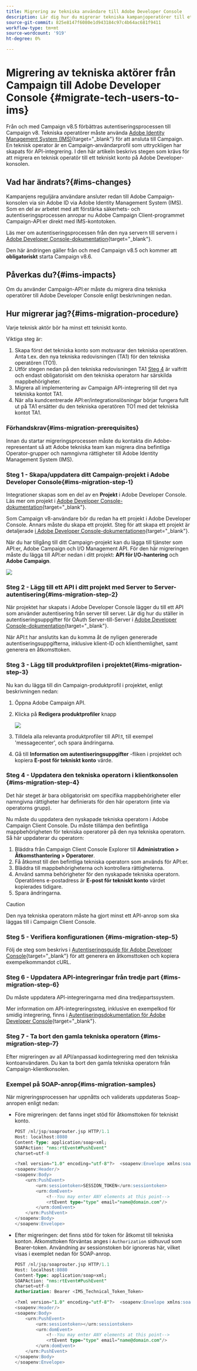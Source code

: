 ```yaml
---
title: Migrering av tekniska användare till Adobe Developer Console
description: Lär dig hur du migrerar tekniska kampanjoperatörer till ett tekniskt konto på Adobe Developer Console
source-git-commit: 825e8147f6080e1d943184c97c4b64ac681f9411
workflow-type: tm+mt
source-wordcount: '919'
ht-degree: 0%

---
```


# Migrering av tekniska aktörer från Campaign till Adobe Developer Console {#migrate-tech-users-to-ims}

Från och med Campaign v8.5 förbättras autentiseringsprocessen till Campaign v8. Tekniska operatörer måste använda [Adobe Identity Management System (IMS)](https://helpx.adobe.com/enterprise/using/identity.html){target="_blank"} för att ansluta till Campaign. En teknisk operator är en Campaign-användarprofil som uttryckligen har skapats för API-integrering. I den här artikeln beskrivs stegen som krävs för att migrera en teknisk operatör till ett tekniskt konto på Adobe Developer-konsolen.

## Vad har ändrats?{#ims-changes}

Kampanjens reguljära användare ansluter redan till Adobe Campaign-konsolen via sin Adobe ID via Adobe Identity Management System (IMS). Som en del av arbetet med att förstärka säkerhets- och autentiseringsprocessen anropar nu Adobe Campaign Client-programmet Campaign-API:er direkt med IMS-kontotoken.

Läs mer om autentiseringsprocessen från den nya servern till servern i [Adobe Developer Console-dokumentation](https://developer.adobe.com/developer-console/docs/guides/authentication/ServerToServerAuthentication/){target="_blank"}.

Den här ändringen gäller från och med Campaign v8.5 och kommer att **obligatoriskt** starta Campaign v8.6.


## Påverkas du?{#ims-impacts}

Om du använder Campaign-API:er måste du migrera dina tekniska operatörer till Adobe Developer Console enligt beskrivningen nedan.

## Hur migrerar jag?{#ims-migration-procedure}

Varje teknisk aktör bör ha minst ett tekniskt konto.

Viktiga steg är:

1. Skapa först det tekniska konto som motsvarar den tekniska operatören. Anta t.ex. den nya tekniska redovisningen (TA1) för den tekniska operatören (TO1).
1. Utför stegen nedan på den tekniska redovisningen TA1
   [Steg 4](#ims-migration-step-4) är valfritt och endast obligatoriskt om den tekniska operatorn har särskilda mappbehörigheter.
1. Migrera all implementering av Campaign API-integrering till det nya tekniska kontot TA1.
1. När alla kundcentrerade API:er/integrationslösningar börjar fungera fullt ut på TA1 ersätter du den tekniska operatören TO1 med det tekniska kontot TA1.

### Förhandskrav{#ims-migration-prerequisites}

Innan du startar migreringsprocessen måste du kontakta din Adobe-representant så att Adobe tekniska team kan migrera dina befintliga Operator-grupper och namngivna rättigheter till Adobe Identity Management System (IMS).

### Steg 1 - Skapa/uppdatera ditt Campaign-projekt i Adobe Developer Console{#ims-migration-step-1}

Integrationer skapas som en del av en **Projekt** i Adobe Developer Console. Läs mer om projekt i [Adobe Developer Console-dokumentation](https://developer.adobe.com/developer-console/docs/guides/projects/){target="_blank"}.

Som Campaign v8-användare bör du redan ha ett projekt i Adobe Developer Console. Annars måste du skapa ett projekt. Steg för att skapa ett projekt är detaljerade [i Adobe Developer Console-dokumentationen](https://developer.adobe.com/developer-console/docs/guides/getting-started/){target="_blank"}.

När du har tillgång till ditt Campaign-projekt kan du lägga till tjänster som API:er, Adobe Campaign och I/O Management API. För den här migreringen måste du lägga till API:er nedan i ditt projekt: **API för I/O-hantering** och **Adobe Campaign**.

![](assets/do-not-localize/ims-products-and-services.png)


### Steg 2 - Lägg till ett API i ditt projekt med Server to Server-autentisering{#ims-migration-step-2}

När projektet har skapats i Adobe Developer Console lägger du till ett API som använder autentisering från server till server. Lär dig hur du ställer in autentiseringsuppgifter för OAuth Server-till-Server i [Adobe Developer Console-dokumentation](https://developer.adobe.com/developer-console/docs/guides/authentication/ServerToServerAuthentication/implementation/){target="_blank"}.

När API:t har anslutits kan du komma åt de nyligen genererade autentiseringsuppgifterna, inklusive klient-ID och klienthemlighet, samt generera en åtkomsttoken.

### Steg 3 - Lägg till produktprofilen i projektet{#ims-migration-step-3}

Nu kan du lägga till din Campaign-produktprofil i projektet, enligt beskrivningen nedan:

1. Öppna Adobe Campaign API.
1. Klicka på **Redigera produktprofiler** knapp

   ![](assets/do-not-localize/ims-edit-api.png)

1. Tilldela alla relevanta produktprofiler till API:t, till exempel &#39;messagecenter&#39;, och spara ändringarna.
1. Gå till **Information om autentiseringsuppgifter** -fliken i projektet och kopiera **E-post för tekniskt konto** värde.

### Steg 4 - Uppdatera den tekniska operatorn i klientkonsolen {#ims-migration-step-4}

Det här steget är bara obligatoriskt om specifika mappbehörigheter eller namngivna rättigheter har definierats för den här operatorn (inte via operatorns grupp).

Nu måste du uppdatera den nyskapade tekniska operatorn i Adobe Campaign Client Console. Du måste tillämpa den befintliga mappbehörigheten för tekniska operatorer på den nya tekniska operatorn.
Så här uppdaterar du operatorn:

1. Bläddra från Campaign Client Console Explorer till **Administration > Åtkomsthantering > Operatorer**.
1. Få åtkomst till den befintliga tekniska operatorn som används för API:er.
1. Bläddra till mappbehörigheterna och kontrollera rättigheterna.
1. Använd samma behörigheter för den nyskapade tekniska operatorn. Operatörens e-postadress är **E-post för tekniskt konto** värdet kopierades tidigare.
1. Spara ändringarna.


>[!CAUTION]
>
>Den nya tekniska operatorn måste ha gjort minst ett API-anrop som ska läggas till i Campaign Client Console.
>

<!--

>[!CAUTION]
>
>After updating the authentication type for the technical operator, all API integrations with this technical operator will stop working. You must [update your API integrations](#ims-migration-step-6). 

To update the technical operator authentication mode to IMS, follow these steps:

1. From Campaign Client Console explorer, browse to the **Administration > Access Management > Operators**.
1. Edit the existing technical operator used for APIs.
1. Replace the **Name (login)** of this technical operator by the technical account email retrieved earlier.
1. Browse to the **Edit** button on the top left beside **File**, and select **Edit the XML source**.
1. Update the authentication mode to `ims`, as follows:

    ```javascript
    <operator 
    ...
        <access authenticationType="ims" ...
        ...
        </access>
    ...
    </operator>
    ```

1. Save your changes.

You can also update the technical operator programmatically, using SQL scripts or Campaign APIs. These modes help you automate the steps which update operator's name with associated Technical account email address and/or authentication type. 

* Use the following **SQL Script** to replace operator's name with associated email:

    ```sql
    UPDATE xtkoperator
    SET sauthenticationtype = 'ims',
            sname = '{email}'
    WHERE sname = '{name}' AND itype = 0;
    ```

* Use the following `queryDef.ExecuteQuery` **Campaign API** to fetch id of an operator for given technical operator:

    ```javascript
    <?xml version="1.0" encoding="utf-8"?>
    <soap:Envelope xmlns:soap="http://schemas.xmlsoap.org/soap/envelope/">
        <soap:Body>
            <ExecuteQuery xmlns="urn:xtk:queryDef">
                <sessiontoken>{session_token}</sessiontoken>
                <entity>
                    <queryDef schema="xtk:operator" operation="select">
                        <select>
                            <node expr="@id"/>
                        </select>
                        <where>
                            <condition expr="@name='{name}'"/>
                            <condition expr="@type=0"/>
                        </where>
                    </queryDef>
                </entity>
            </ExecuteQuery>
        </soap:Body>
    </soap:Envelope>
    ```

* Use the following `session.Write` **Campaign API** to update name with given technical account email address:

    ```javascript
    <?xml version="1.0" encoding="utf-8"?>
    <soap:Envelope xmlns:soap="http://schemas.xmlsoap.org/soap/envelope/">
        <soap:Body>
            <Write xmlns="urn:xtk:session">
                <sessiontoken>{session_token}</sessiontoken>
                <domDoc xsi:type='ns:Element' SOAP-ENV:encodingStyle='http://xml.apache.org/xml-soap/literalxml'>
                    <operator _operation="update" id="{id}" name="{email}" xtkschema="xtk:operator">
                        <access authenticationType="ims" />
                    </operator>
                </domDoc>
            </Write>
        </soap:Body>
    </soap:Envelope>
    ```
-->

### Steg 5 - Verifiera konfigurationen {#ims-migration-step-5}

Följ de steg som beskrivs i [Autentiseringsguide för Adobe Developer Console](https://developer.adobe.com/developer-console/docs/guides/authentication/ServerToServerAuthentication/implementation/#generate-access-tokens){target="_blank"} för att generera en åtkomsttoken och kopiera exempelkommandot cURL.


### Steg 6 - Uppdatera API-integreringar från tredje part {#ims-migration-step-6}

Du måste uppdatera API-integreringarna med dina tredjepartssystem.

Mer information om API-integreringssteg, inklusive en exempelkod för smidig integrering, finns i [Autentiseringsdokumentation för Adobe Developer Console](https://developer.adobe.com/developer-console/docs/guides/authentication/ServerToServerAuthentication/){target="_blank"}.


### Steg 7 - Ta bort den gamla tekniska operatorn {#ims-migration-step-7}


Efter migreringen av all API/anpassad kodintegrering med den tekniska kontoanvändaren. Du kan ta bort den gamla tekniska operatorn från Campaign-klientkonsolen.

### Exempel på SOAP-anrop{#ims-migration-samples}

När migreringsprocessen har uppnåtts och validerats uppdateras Soap-anropen enligt nedan:

* Före migreringen: det fanns inget stöd för åtkomsttoken för tekniskt konto.

  ```sql
  POST /nl/jsp/soaprouter.jsp HTTP/1.1
  Host: localhost:8080
  Content-Type: application/soap+xml;
  SOAPAction: "nms:rtEvent#PushEvent"
  charset=utf-8
  
  <?xml version="1.0" encoding="utf-8"?>  <soapenv:Envelope xmlns:soapenv="http://schemas.xmlsoap.org/soap/envelope/" xmlns:urn="urn:nms:rtEvent">
  <soapenv:Header/>
  <soapenv:Body>
      <urn:PushEvent>
          <urn:sessiontoken>SESSION_TOKEN</urn:sessiontoken>
          <urn:domEvent>
              <!--You may enter ANY elements at this point-->
              <rtEvent type="type" email="name@domain.com"/>
          </urn:domEvent>
      </urn:PushEvent>
  </soapenv:Body>
  </soapenv:Envelope>
  ```

* Efter migreringen: det finns stöd för token för åtkomst till tekniska konton. Åtkomsttoken förväntas anges i `Authorization` sidhuvud som Bearer-token. Användning av sessionstoken bör ignoreras här, vilket visas i exemplet nedan för SOAP-anrop.

  ```sql
  POST /nl/jsp/soaprouter.jsp HTTP/1.1
  Host: localhost:8080
  Content-Type: application/soap+xml;
  SOAPAction: "nms:rtEvent#PushEvent"
  charset=utf-8
  Authorization: Bearer <IMS_Technical_Token_Token>
  
  <?xml version="1.0" encoding="utf-8"?>  <soapenv:Envelope xmlns:soapenv="http://schemas.xmlsoap.org/soap/envelope/" xmlns:urn="urn:nms:rtEvent">
  <soapenv:Header/>
  <soapenv:Body>
      <urn:PushEvent>
          <urn:sessiontoken></urn:sessiontoken>
          <urn:domEvent>
              <!--You may enter ANY elements at this point-->
              <rtEvent type="type" email="name@domain.com"/>
          </urn:domEvent>
      </urn:PushEvent>
  </soapenv:Body>
  </soapenv:Envelope>
  ```
